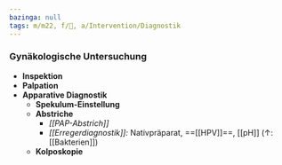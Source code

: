 ```yaml
---
bazinga: null
tags: m/m22, f/🦩, a/Intervention/Diagnostik
---
```

### Gynäkologische Untersuchung
- **Inspektion**
- **Palpation**
- **Apparative Diagnostik**
	- **Spekulum-Einstellung**
	- **Abstriche**
		- *[[PAP-Abstrich]]*
		- *[[Erregerdiagnostik]]:* Nativpräparat, ==[[HPV]]==, [[pH]] (↑: [[Bakterien]])
	- **Kolposkopie**